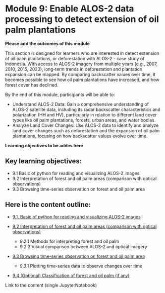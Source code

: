 # Module 9: Enable ALOS-2 data processing to detect extension of oil palm plantations

**Please add the outcomes of this module**

This section is designed for learners who are interested in detect extension of oil palm plantations, or deforestation with ALOS-2 - case study of Indonesia. With access to ALOS-2 imagery from multiple years (e.g., 2007, 2010, 2015, 2023), long-term trends in deforestation and plantation expansion can be mapped. By comparing backscatter values over time, it becomes possible to see how oil palm plantations have increased, and how forest cover has declined.

By the end of this module, participants will be able to:
-  Understand ALOS-2 Data: Gain a comprehensive understanding of ALOS-2 satellite data, including its radar backscatter characteristics and polarization (HH and HV), particularly in relation to different land cover types like oil palm plantations, forests, urban areas, and water bodies.
- Analyze Land Cover Changes: Use ALOS-2 data to identify and analyze land cover changes such as deforestation and the expansion of oil palm plantations, focusing on how backscatter values evolve over time.

**Learning objectives to be addes here**

## Key learning objectives:
-   9.1 Basic of python for reading and visualizing ALOS-2 images
-   9.2 Interpretation of forest and oil palm areas (comparison with optical observations)
-   9.3 Browsing time-series observation on forest and oil palm area

## Here is the content outline:


- [9.1. Basic of python for reading and visualizing ALOS-2 images](subsections/00009/9.1.md)

- [9.2 Interpretation of forest and oil palm areas (comparison with optical observations)](subsections/00009/9.2.md)
    - 9.2.1 Methods for interpreting forest and oil palm  
    - 9.2.2 Visual comparison between ALOS-2 and optical imagery 

- [9.3 Browsing time-series observation on forest and oil palm area](subsections/00009/9.3.md)
    - 9.3.1 Plotting time-series data to observe changes over time

- [9.4 (Optional) Classification of forest and oil palm (if any)](subsections/00009/9.4.md)

Link to the content (single JupyterNotebook)





```python

```

